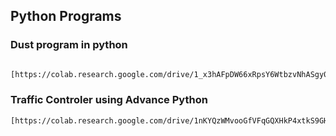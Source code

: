 ## Python Programs

### Dust program in python

```bash

[https://colab.research.google.com/drive/1_x3hAFpDW66xRpsY6WtbzvNhASgy0IVc#scrollTo=HL63NYlVTcKi](url)

```

### Traffic Controler  using Advance Python


```bash
[https://colab.research.google.com/drive/1nKYQzWMvooGfVFqGQXHkP4xtkS9GHZR8#scrollTo=p_YhVcNzVZko](url)

```
